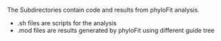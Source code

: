 The Subdirectories contain code and results from phyloFit analysis.
- .sh files are scripts for the analysis
- .mod files are results generated by phyloFit using different guide tree

